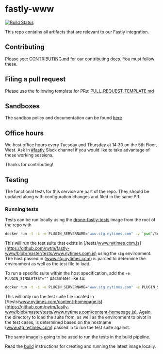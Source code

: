 # fastly-www

[![Build Status](https://drone.dv.nyt.net/api/badges/nytm/fastly-www/status.svg)](https://drone.dv.nyt.net/nytm/fastly-www)

This repo contains all artifacts that are relevant to our Fastly integration.

## Contributing

Please see: [CONTRIBUTING.md](https://github.com/nytm/fastly-www/blob/master/CONTRIBUTING.md) for our contributing docs. You must follow these.

## Filing a pull request

Please use the following template for PRs: [PULL_REQUEST_TEMPLATE.md](https://github.com/nytm/fastly-www/blob/master/PULL_REQUEST_TEMPLATE.md)

## Sandboxes

The sandbox policy and documentation can be found [here](https://github.com/nytm/dv-fastly-guide/tree/master/topics/www_sandboxes.md)

## Office hours

We host office hours every Tuesday and Thursday at 14:30 on the 5th Floor, West. Ask in [#fastly](https://nytimes.slack.com/messages/C1WFYD7FF/) Slack channel if you would like to take advantage of these working sessions.

Thanks for contributing!


## Testing

The functional tests for this service are part of the repo. They should be updated along with configuration changes and filed in the same PR.

### Running tests

Tests can be run locally using the [drone-fastly-tests](https://github.com/nytm/drone-fastly-tests) image from the root of the repo with

```bash
docker run -t -i -e PLUGIN_SERVERNAME="www.stg.nytimes.com" -v `pwd`/tests:/tests us.gcr.io/nyt-registry-prd/drone-fastly-tests:latest
```

This will run the test suite that exists in [/tests/www.nytimes.com.js](https://github.com/nytm/fastly-www/blob/master/tests/www.nytimes.com.js) using the `stg` environment. The host passed in (www.stg.nytimes.com) is parsed to determine the environment as well as the test file to load.

To run a specific suite within the host specification, add the `-e PLUGIN_SINGLETEST=""` parameter like so:

```bash
docker run -t -i -e PLUGIN_SERVERNAME="www.stg.nytimes.com" -e PLUGIN_SINGLETEST="content-homepage" -v `pwd`/tests:/tests us.gcr.io/nyt-registry-prd/drone-fastly-tests:latest
```

This will only run the test suite file located in [/tests/www.nytimes.com/content-homepage.js](https://github.com/nytm/fastly-www/blob/master/tests/www.nytimes.com/content-homepage.js). Again, the directory to load the suite from, as well as the environment to pivot in the test cases, is determined based on the hostname (www.stg.nytimes.com) passed in to run the test suite against.

The same image is going to be used to run the tests in the build pipeline.

Read the [build](https://github.com/nytm/drone-fastly-test#build) instructions for creating and running the latest image locally.
